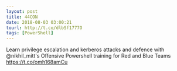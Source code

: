 ```yaml
---
layout: post
title: 44CON
date: 2018-08-03 03:00:21
tourl: http://t.co/dlbSf1777O
tags: [PowerShell]
---
```

Learn privilege escalation and kerberos attacks and defence with @nikhil_mitt's Offensive Powershell training for Red and Blue Teams https://t.co/omh168amCu